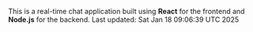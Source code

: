 This is a real-time chat application built using **React** for the frontend and **Node.js** for the backend.
Last updated: Sat Jan 18 09:06:39 UTC 2025
